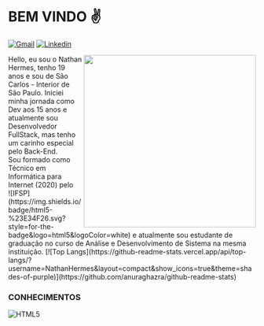 # BEM VINDO :v:
[![Gmail](https://img.shields.io/badge/hermesnathan8@gmail.com-D14836?style=for-the-badge&logo=gmail&logoColor=white)](mailto:hermesnathan8@gmail.com?) [![Linkedin](https://img.shields.io/badge/NathanHermes-0077B5?style=for-the-badge&logo=linkedin&logoColor=white)](https://www.linkedin.com/in/nathan-hermes-230b99209/)

<img src="https://www.napratica.org.br/wp-content/uploads/2022/04/Foto-de-fauxels-no-Pexels-27-696x487.png" align="right" width="350px"/>
Hello, eu sou o Nathan Hermes, tenho 19 anos e sou de São Carlos - Interior de São Paulo.
Iniciei minha jornada como Dev aos 15 anos e atualmente sou Desenvolvedor FullStack, mas tenho um carinho especial pelo Back-End.<br/>
Sou formado como Técnico em Informática para Internet (2020) pelo <br/> ![IFSP](https://img.shields.io/badge/html5-%23E34F26.svg?style=for-the-badge&logo=html5&logoColor=white) e atualmente sou estudante de graduação no curso de Análise e Desenvolvimento de Sistema na mesma instituição.
[![Top Langs](https://github-readme-stats.vercel.app/api/top-langs/?username=NathanHermes&layout=compact&show_icons=true&theme=shades-of-purple)](https://github.com/anuraghazra/github-readme-stats)

### CONHECIMENTOS
  ![HTML5](https://img.shields.io/badge/html5-%23E34F26.svg?style=for-the-badge&logo=html5&logoColor=white)

<!---
NathanHermes/NathanHermes is a ✨ special ✨ repository because its `README.md` (this file) appears on your GitHub profile.
You can click the Preview link to take a look at your changes.
--->
